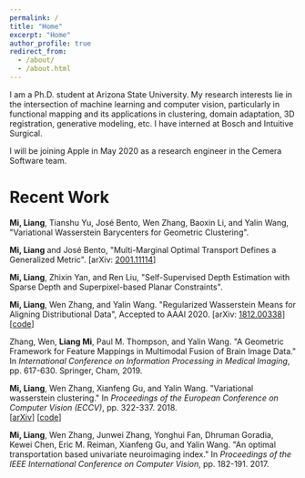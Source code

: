 ```yaml
---
permalink: /
title: "Home"
excerpt: "Home"
author_profile: true
redirect_from: 
  - /about/
  - /about.html
---
```


I am a Ph.D. student at Arizona State University. My research interests lie in the intersection of machine learning and computer vision, particularly in functional mapping and its applications in clustering, domain adaptation, 3D registration, generative modeling, etc. I have interned at Bosch and Intuitive Surgical. 

I will be joining Apple in May 2020 as a research engineer in the Cemera Software team.


Recent Work
======

**Mi, Liang**, Tianshu Yu, José Bento, Wen Zhang, Baoxin Li, and Yalin Wang, "Variational Wasserstein Barycenters for Geometric Clustering".

**Mi, Liang** and José Bento, "Multi-Marginal Optimal Transport Defines a Generalized Metric". \[arXiv: [2001.11114](https://arxiv.org/abs/2001.11114)\]

**Mi, Liang**, Zhixin Yan, and Ren Liu, "Self-Supervised Depth Estimation with Sparse Depth and Superpixel-based Planar Constraints".

**Mi, Liang**, Wen Zhang, and Yalin Wang. "Regularized Wasserstein Means for Aligning Distributional Data", Accepted to AAAI 2020. \[arXiv: [1812.00338](https://arxiv.org/abs/1812.00338)\]\[[code](https://github.com/icemiliang/pyvot)\]

Zhang, Wen, **Liang Mi**, Paul M. Thompson, and Yalin Wang. "A Geometric Framework for Feature Mappings in Multimodal Fusion of Brain Image Data." In *International Conference on Information Processing in Medical Imaging*, pp. 617-630. Springer, Cham, 2019.

**Mi, Liang**, Wen Zhang, Xianfeng Gu, and Yalin Wang. "Variational wasserstein clustering." In *Proceedings of the European Conference on Computer Vision (ECCV)*, pp. 322-337. 2018.  
\[[arXiv](https://arxiv.org/abs/1806.09045)\] \[[code](https://github.com/icemiliang/pyvot)\]

**Mi, Liang**, Wen Zhang, Junwei Zhang, Yonghui Fan, Dhruman Goradia, Kewei Chen, Eric M. Reiman, Xianfeng Gu, and Yalin Wang. "An optimal transportation based univariate neuroimaging index." In *Proceedings of the IEEE International Conference on Computer Vision*, pp. 182-191. 2017.
